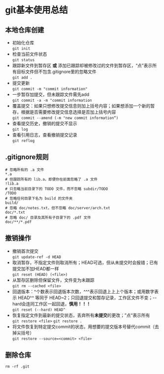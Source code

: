 # git基本使用总结
## 本地仓库创建
* 初始化仓库  
`git init`
* 检查当前文件状态  
`git status`
* 跟踪新文件到暂存区 **或** 添加已跟踪却被修改过的文件到暂存区，“点”表示所有目标文件但不包含.gitignore里的忽略文件  
`git add .`
* 提交更新  
`git commit -m "commit information"`
* 一步暂存加提交，但未跟踪文件需先add  
`git commit -a -m "commit information`
* 覆盖提交：如果只想修改提交信息则加上括号内容；如果想添加一个新的暂存，根据是否需要修改提交信息选择是否加上括号内容  
`git commit --amend (-m "new commit information“)`
* 查看提交历史，撤销的提交不显示  
`git log`
* 查看引用日志，查看撤销提交记录  
`git reflog`
## .gitignore规则
    # 忽略所有的 .a 文件
    *.a
    # 但跟踪所有的 lib.a，即便你在前面忽略了 .a 文件
    !lib.a
    # 只忽略当前目录下的 TODO 文件，而不忽略 subdir/TODO
    /TODO
    # 忽略任何目录下名为 build 的文件夹
    build/
    # 忽略 doc/notes.txt，但不忽略 doc/server/arch.txt
    doc/*.txt
    # 忽略 doc/ 目录及其所有子目录下的 .pdf 文件
    doc/**/*.pdf
## 撤销操作
* 撤销首次提交  
`git update-ref -d HEAD`
* 取消暂存，不指定文件则取消所有；HEAD可选，但从未提交时会报错；已有提交加不加HEAD都一样  
`git reset (HEAD) (<file>)`
* 从暂存区删除但保留文件，文件变为未跟踪  
`git rm --cached <file>`
* 回退版本：^个数表示回退版本次数，^^^表示回退上上上个版本；或用数字表示 HEAD^^ 等同于 HEAD~2；只回退提交和暂存记录，工作区文件不变；--hard会连同工作区一起回退，**慎用！！！**  
`git reset (--hard) HEAD^`
* 恢复指定文件到最新的提交状态，丢弃所有**未提交**的更改；”点“表示所有  
`git restore <file>` `git restore .`
* 将文件恢复到特定提交commit的状态，用想要的提交版本号替代commit（去掉尖括号）  
`git restore --source=<commit> <file>`
## 删除仓库
`rm -rf .git`

